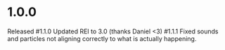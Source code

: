 # 1.0.0
Released
#1.1.0
Updated REI to 3.0 (thanks Daniel <3)
#1.1.1
Fixed sounds and particles not aligning correctly to what is actually happening.
